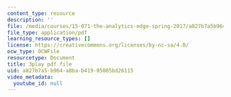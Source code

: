 ```yaml
---
content_type: resource
description: ''
file: /media/courses/15-071-the-analytics-edge-spring-2017/a827b7a5b964a8bab41905085bd26115_FYXIRXnQ8Fc.pdf
file_type: application/pdf
learning_resource_types: []
license: https://creativecommons.org/licenses/by-nc-sa/4.0/
ocw_type: OCWFile
resourcetype: Document
title: 3play pdf file
uid: a827b7a5-b964-a8ba-b419-05085bd26115
video_metadata:
  youtube_id: null
---
```

